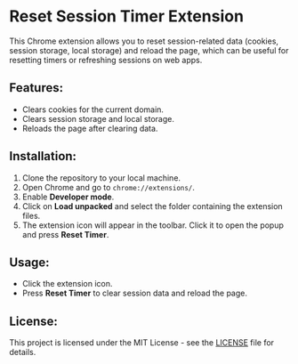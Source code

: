 # Reset Session Timer Extension

This Chrome extension allows you to reset session-related data (cookies, session storage, local storage) and reload the page, which can be useful for resetting timers or refreshing sessions on web apps.

## Features:
- Clears cookies for the current domain.
- Clears session storage and local storage.
- Reloads the page after clearing data.

## Installation:
1. Clone the repository to your local machine.
2. Open Chrome and go to `chrome://extensions/`.
3. Enable **Developer mode**.
4. Click on **Load unpacked** and select the folder containing the extension files.
5. The extension icon will appear in the toolbar. Click it to open the popup and press **Reset Timer**.

## Usage:
- Click the extension icon.
- Press **Reset Timer** to clear session data and reload the page.

## License:
This project is licensed under the MIT License - see the [LICENSE](LICENSE) file for details.

